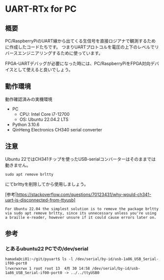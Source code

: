 # UART-RTx for PC

## 概要

PC/RaspberryPiのUART線から出てくる生信号を直接ロジアナで観測するために作成したコードたちです。
つまりUARTプロトコルを電圧の上下のレベルでリバースエンジニアリングするために使っています。

FPGA-UARTデバッグが必要になった時には、PC/RaspberryPiをFPGA対向デバイスとして使えると良いでしょう。



## 動作環境

動作確認済みの実機環境
- PC
  - CPU: Intel Core i7-12700
  - OS: Ubuntu 22.04.2 LTS
- Python 3.10.6
- QinHeng Electronics CH340 serial converter


## 注意

Ubuntu 22ではCH341チップを使ったUSB-serialコンバーターはそのままでは動きません。
```
sudo apt remove brltty
```
にてbrlttyを削除してから使用しましょう。


[参考|https://stackoverflow.com/questions/70123431/why-would-ch341-uart-is-disconnected-from-ttyusb]

```
For Ubuntu 22.04 the simplest solution is to remove the package brltty
via sudo apt remove brltty, since its unnecessary unless you're using
a braille e-reader, however unsure if it could cause errors later on.
```

## 参考

### とあるubuntu22 PCでの/dev/serial

```
hamada@ci01:~/git/pyuart$ ls -l /dev/serial/by-id/usb-1a86_USB_Serial-if00-port0
lrwxrwxrwx 1 root root 13  4月 30 14:58 /dev/serial/by-id/usb-1a86_USB_Serial-if00-port0 -> ../../ttyUSB0
```